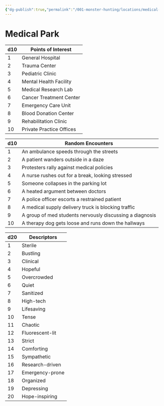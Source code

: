 ```yaml
---
{"dg-publish":true,"permalink":"/001-monster-hunting/locations/medical-park/"}
---
```


# **Medical Park**

|d10|Points of Interest|
|---|---|
|1|General Hospital|
|2|Trauma Center|
|3|Pediatric Clinic|
|4|Mental Health Facility|
|5|Medical Research Lab|
|6|Cancer Treatment Center|
|7|Emergency Care Unit|
|8|Blood Donation Center|
|9|Rehabilitation Clinic|
|10|Private Practice Offices|

|d10|Random Encounters|
|---|---|
|1|An ambulance speeds through the streets|
|2|A patient wanders outside in a daze|
|3|Protesters rally against medical policies|
|4|A nurse rushes out for a break, looking stressed|
|5|Someone collapses in the parking lot|
|6|A heated argument between doctors|
|7|A police officer escorts a restrained patient|
|8|A medical supply delivery truck is blocking traffic|
|9|A group of med students nervously discussing a diagnosis|
|10|A therapy dog gets loose and runs down the hallways|

|d20|Descriptors|
|---|---|
|1|Sterile|
|2|Bustling|
|3|Clinical|
|4|Hopeful|
|5|Overcrowded|
|6|Quiet|
|7|Sanitized|
|8|High-tech|
|9|Lifesaving|
|10|Tense|
|11|Chaotic|
|12|Fluorescent-lit|
|13|Strict|
|14|Comforting|
|15|Sympathetic|
|16|Research-driven|
|17|Emergency-prone|
|18|Organized|
|19|Depressing|
|20|Hope-inspiring|